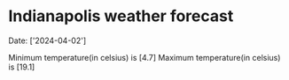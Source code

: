 # Indianapolis weather forecast 
Date: ['2024-04-02'] 

Minimum temperature(in celsius) is [4.7] 
Maximum temperature(in celsius) is [19.1]